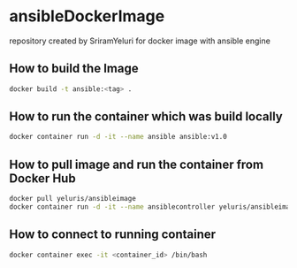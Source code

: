 # ansibleDockerImage

repository created by SriramYeluri for docker image with ansible engine

## How to build the Image

``` sh
docker build -t ansible:<tag> .
```

## How to run the container which was build locally

``` sh
docker container run -d -it --name ansible ansible:v1.0
```

## How to pull image and run the container from Docker Hub

``` sh
docker pull yeluris/ansibleimage
docker container run -d -it --name ansiblecontroller yeluris/ansibleimage
```

## How to connect to running container

``` sh
docker container exec -it <container_id> /bin/bash
```
